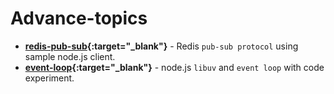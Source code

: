 # Advance-topics 
   - **[redis-pub-sub](https://github.com/rumpapl/advance-topics/tree/redis-pub-sub){:target="_blank"}** - Redis `pub-sub protocol` using sample node.js client.
   - **[event-loop](https://github.com/rumpapl/advance-topics/tree/event-loop){:target="_blank"}** - node.js `libuv` and `event loop` with code experiment.

